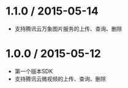  # 1.1.0 / 2015-05-14

 * 支持腾讯云万象图片服务的上传、查询、删除

# 1.0.0 / 2015-05-12

 * 第一个版本SDK
 * 支持腾讯云微视频的上传、查询、删除

